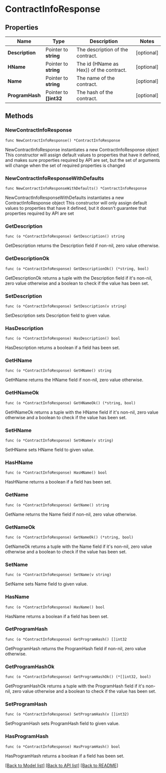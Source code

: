 # ContractInfoResponse

## Properties

Name | Type | Description | Notes
------------ | ------------- | ------------- | -------------
**Description** | Pointer to **string** | The description of the contract. | [optional] 
**HName** | Pointer to **string** | The id (HName as Hex)) of the contract. | [optional] 
**Name** | Pointer to **string** | The name of the contract. | [optional] 
**ProgramHash** | Pointer to **[]int32** | The hash of the contract. | [optional] 

## Methods

### NewContractInfoResponse

`func NewContractInfoResponse() *ContractInfoResponse`

NewContractInfoResponse instantiates a new ContractInfoResponse object
This constructor will assign default values to properties that have it defined,
and makes sure properties required by API are set, but the set of arguments
will change when the set of required properties is changed

### NewContractInfoResponseWithDefaults

`func NewContractInfoResponseWithDefaults() *ContractInfoResponse`

NewContractInfoResponseWithDefaults instantiates a new ContractInfoResponse object
This constructor will only assign default values to properties that have it defined,
but it doesn't guarantee that properties required by API are set

### GetDescription

`func (o *ContractInfoResponse) GetDescription() string`

GetDescription returns the Description field if non-nil, zero value otherwise.

### GetDescriptionOk

`func (o *ContractInfoResponse) GetDescriptionOk() (*string, bool)`

GetDescriptionOk returns a tuple with the Description field if it's non-nil, zero value otherwise
and a boolean to check if the value has been set.

### SetDescription

`func (o *ContractInfoResponse) SetDescription(v string)`

SetDescription sets Description field to given value.

### HasDescription

`func (o *ContractInfoResponse) HasDescription() bool`

HasDescription returns a boolean if a field has been set.

### GetHName

`func (o *ContractInfoResponse) GetHName() string`

GetHName returns the HName field if non-nil, zero value otherwise.

### GetHNameOk

`func (o *ContractInfoResponse) GetHNameOk() (*string, bool)`

GetHNameOk returns a tuple with the HName field if it's non-nil, zero value otherwise
and a boolean to check if the value has been set.

### SetHName

`func (o *ContractInfoResponse) SetHName(v string)`

SetHName sets HName field to given value.

### HasHName

`func (o *ContractInfoResponse) HasHName() bool`

HasHName returns a boolean if a field has been set.

### GetName

`func (o *ContractInfoResponse) GetName() string`

GetName returns the Name field if non-nil, zero value otherwise.

### GetNameOk

`func (o *ContractInfoResponse) GetNameOk() (*string, bool)`

GetNameOk returns a tuple with the Name field if it's non-nil, zero value otherwise
and a boolean to check if the value has been set.

### SetName

`func (o *ContractInfoResponse) SetName(v string)`

SetName sets Name field to given value.

### HasName

`func (o *ContractInfoResponse) HasName() bool`

HasName returns a boolean if a field has been set.

### GetProgramHash

`func (o *ContractInfoResponse) GetProgramHash() []int32`

GetProgramHash returns the ProgramHash field if non-nil, zero value otherwise.

### GetProgramHashOk

`func (o *ContractInfoResponse) GetProgramHashOk() (*[]int32, bool)`

GetProgramHashOk returns a tuple with the ProgramHash field if it's non-nil, zero value otherwise
and a boolean to check if the value has been set.

### SetProgramHash

`func (o *ContractInfoResponse) SetProgramHash(v []int32)`

SetProgramHash sets ProgramHash field to given value.

### HasProgramHash

`func (o *ContractInfoResponse) HasProgramHash() bool`

HasProgramHash returns a boolean if a field has been set.


[[Back to Model list]](../README.md#documentation-for-models) [[Back to API list]](../README.md#documentation-for-api-endpoints) [[Back to README]](../README.md)


